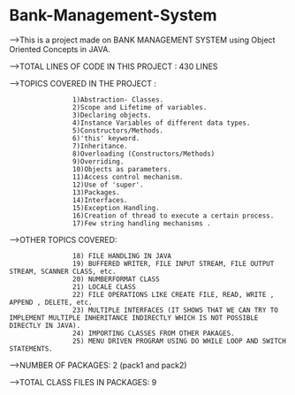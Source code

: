 # Bank-Management-System
-->This is a project made on BANK MANAGEMENT SYSTEM using Object Oriented Concepts in JAVA.

-->TOTAL LINES OF CODE IN THIS PROJECT : 430 LINES


-->TOPICS COVERED IN THE PROJECT :

					1)Abstraction- Classes.
					2)Scope and Lifetime of variables.
					3)Declaring objects.
					4)Instance Variables of different data types.
					5)Constructors/Methods.
					6)'this' keyword.
					7)Inheritance.
					8)Overloading (Constructors/Methods)
					9)Overriding.
					10)Objects as parameters.
					11)Access control mechanism.
					12)Use of 'super'.
					13)Packages.
					14)Interfaces.
					15)Exception Handling.
					16)Creation of thread to execute a certain process.
					17)Few string handling mechanisms . 

-->OTHER TOPICS COVERED:

					18) FILE HANDLING IN JAVA 
					19) BUFFERED WRITER, FILE INPUT STREAM, FILE OUTPUT STREAM, SCANNER CLASS, etc.
					20) NUMBERFORMAT CLASS 
					21) LOCALE CLASS
					22) FILE OPERATIONS LIKE CREATE FILE, READ, WRITE , APPEND , DELETE, etc.
					23) MULTIPLE INTERFACES (IT SHOWS THAT WE CAN TRY TO IMPLEMENT MULTIPLE INHERITANCE INDIRECTLY WHICH IS NOT POSSIBLE DIRECTLY IN JAVA).
					24) IMPORTING CLASSES FROM OTHER PAKAGES.
					25) MENU DRIVEN PROGRAM USING DO WHILE LOOP AND SWITCH STATEMENTS.
					
					
-->NUMBER OF PACKAGES: 2 (pack1 and pack2)

-->TOTAL CLASS FILES IN PACKAGES: 9

